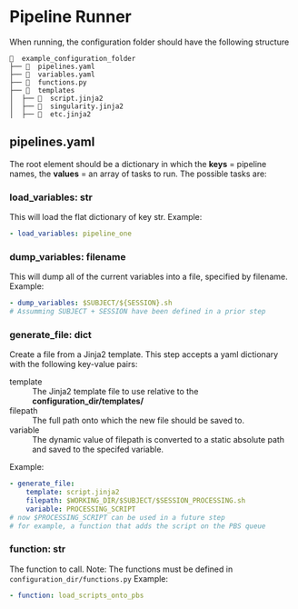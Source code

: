 # Pipeline Runner

When running, the configuration folder should have the following structure
```
  example_configuration_folder
├──   pipelines.yaml
├──   variables.yaml
├──   functions.py
├──   templates
│  ├──   script.jinja2
│  ├──   singularity.jinja2
│  ├──   etc.jinja2

```

## pipelines.yaml
The root element should be a dictionary in which the **keys** = pipeline names, 
the **values** = an array of tasks to run. The possible tasks are:

### load_variables: str
This will load the flat dictionary of key str. Example:
```yaml
- load_variables: pipeline_one
```

### dump_variables: filename
This will dump all of the current variables into a file, specified by filename. Example:
```yaml
- dump_variables: $SUBJECT/${SESSION}.sh     
# Assumming SUBJECT + SESSION have been defined in a prior step
```

### generate_file: dict
Create a file from a Jinja2 template. This step accepts a yaml dictionary 
with the following key-value pairs:
<dl>
  <dt>template</dt>
  <dd>The Jinja2 template file to use relative to the <b>configuration_dir/templates/</b></dd>
  <dt>filepath</dt>
  <dd>The full path onto which the new file should be saved to. </dd>
  <dt>variable</dt>
  <dd>The dynamic value of filepath is converted to a static absolute path and 
  saved to the specifed variable.</dd>
</dl>

Example:

```yaml
- generate_file:
    template: script.jinja2
    filepath: $WORKING_DIR/$SUBJECT/$SESSION_PROCESSING.sh
    variable: PROCESSING_SCRIPT
# now $PROCESSING_SCRIPT can be used in a future step
# for example, a function that adds the script on the PBS queue
```
### function: str
The function to call. Note: The functions must be defined in `configuration_dir/functions.py`
Example:

```yaml
- function: load_scripts_onto_pbs
```
